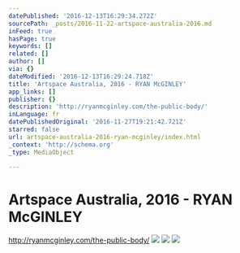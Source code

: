 ```yaml
---
datePublished: '2016-12-13T16:29:34.272Z'
sourcePath: _posts/2016-11-22-artspace-australia-2016.md
inFeed: true
hasPage: true
keywords: []
related: []
author: []
via: {}
dateModified: '2016-12-13T16:29:24.718Z'
title: 'Artspace Australia, 2016 - RYAN McGINLEY'
app_links: []
publisher: {}
description: 'http://ryanmcginley.com/the-public-body/'
inLanguage: fr
datePublishedOriginal: '2016-11-27T19:21:42.721Z'
starred: false
url: artspace-australia-2016-ryan-mcginley/index.html
_context: 'http://schema.org'
_type: MediaObject

---
```

# Artspace Australia, 2016 - RYAN McGINLEY

http://ryanmcginley.com/the-public-body/
![](https://the-grid-user-content.s3-us-west-2.amazonaws.com/ca893154-14dd-48ad-b459-90757c5f5c4f.jpg)
![](https://the-grid-user-content.s3-us-west-2.amazonaws.com/7fa6d510-0a99-4cda-9a6c-03c4d1213ab6.jpg)
![](https://the-grid-user-content.s3-us-west-2.amazonaws.com/1de83f00-83e6-4dfe-882f-3c6a86830936.jpg)
